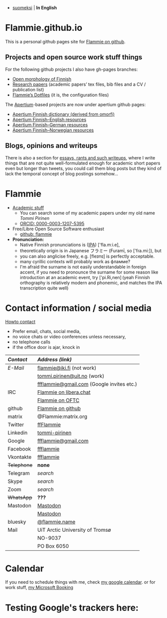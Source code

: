 * [suomeksi](indeksi.html) | **In English**

# Flammie.github.io

This is a personal github pages site for [Flammie on
github](https://github.com/flammie).

## Projects and open source work stuff things

For the following github projects I also have gh-pages branches:

* [Open morphology of Finnish](omorfi/)
* [Research papers](purplemonkeydishwasher/) (academic papers’ tex files, bib
  files and a CV / publication list)
* [Flammie’s Dotfiles](dotfiles/) (it is, the configuration files)

The [Apertium](//apertium.github.io)-based projects are now under apertium
github pages:

* [Apertium Finnish dictionary (derived from
  omorfi)](//apertium.github.io/apertium-fin/)
* [Apertium Finnish–English resources](//apertium.github.io/apertium-fin-deu/)
* [Apertium Finnish–German resources](//apertium.github.io/apertium-fin-eng/)
* [Apertium Finnish–Norwegian resources](//apertium.github.io/apertium-fin-nor/)

## Blogs, opinions and writeups

There is also a section for [essays, rants and such writeups](rants.html), where
I write things that are not quite well-formulated enough for academic short
papers even but longer than tweets, you could call them blog posts but they kind
of lack the temporal concept of blog postings somehow...

# Flammie

* [Academic stuff](purplemonkeydishwasher/)
  * You can search some of my academic papers under my old name *Tommi Pirinen*
  * [ORCID: 0000-0003-1207-5395](https://orcid.org/0000-0003-1207-5395)
* Free/Libre Open Source Software enthusiast
  * [github: flammie](https://github.com/flammie)
* **Pronunciation:**
  * Native Finnish pronunciations is
  ([IPA](https://en.wikipedia.org/wiki/International_Phonetic_Alphabet))
  ['fla.mːi.e],
  * theoretically origin is in Japanese フラミー (Furamī, so
  ['fɾa.mi:]), but
  * you can also anglicise freely, e.g. [fleɪmɪ] is perfectly acceptable.
  * many cyrillic contexts will probably work as фламме?
  * I'm afraid the surname is not easily understandable in
  foreign accent, if you need to pronounce the surname for some reason like
  introduction at an academic event, try ['pi.Ri,nen] (yeah Finnish
  orthography is relatively modern and phonemic, and matches the IPA
  transcription quite well)

# Contact information / social media

[Howto contact](contact.html)

* Prefer email, chats, social media,
* no voice chats or video conferences unless necessary,
* no telephone calls
* if the office door is ajar, knock in

| *Contact* | *Address (link)* |
| :-------  | :--------------  |
| *E-Mail* | flammie@iki.fi (not work) |
|          | tommi.pirinen@uit.no (work) |
|          | ffflammie@gmail.com (Google invites etc.) |
| IRC | [Flammie on libera.chat](irc://libera/Flammie?isnick) |
|     | [Flammie on OFTC](irc://OFTC/Flammie?isnick) |
| github | [Flammie on github](https://github.com/flammie/) |
| matrix | @Flammie:matrix.org |
| Twitter | [ffFlammie](https://twitter.com/ffFlammie) |
| Linkedin | [tommi-pirinen](https://www.linkedin.com/in/tommi-pirinen-6182127/) |
| Google | ffflammie@gmail.com |
| Facebook | [ffflammie](https://www.facebook.com/ffflammie) |
| Vkontakte | [ffflammie](https://vk.com/ffflammie) |
| ~~Telephone~~ | **none** |
| Telegram | *search* |
| Skype | *search* |
| Zoom | *search* |
| ~~WhatsApp~~ | **???** |
| Mastodon | <a rel="me" href="https://mastodon.online/@flammie">Mastodon</a> |
|          | <a rel="me" href="https://mastodontti.fi/@flammie">Mastodon</a> |
| bluesky | [@flammie.name](https://bsky.app/profile/flammie.name) |
| Mail | UiT Arctic University of Tromsø |
| | NO-9037 |
| | PO Box 6050  |



# Calendar

If you need to schedule things with me, check [my google
calendar](https://calendar.google.com/calendar/u/0?cid=ZmZmbGFtbWllQGdtYWlsLmNvbQ).
or for work stuff, [my Microsoft
Booking](https://outlook.office.com/bookwithme/user/f297d3e883d546bc8ad906c68c3f28c7@uit.no?anonymous&ep=plink)

# Testing Google's trackers here:

<!-- Google tag (gtag.js) -->
<script async src="https://www.googletagmanager.com/gtag/js?id=G-PW6HR9NHNM"></script>
<script>
  window.dataLayer = window.dataLayer || [];
  function gtag(){dataLayer.push(arguments);}
  gtag('js', new Date());

  gtag('config', 'G-PW6HR9NHNM');
</script>

<!-- vim: set ft=markdown -->
